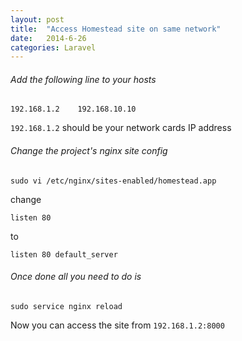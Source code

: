 ```yaml
---
layout: post
title:  "Access Homestead site on same network"
date:   2014-6-26
categories: Laravel
---
```


###### Add the following line to your hosts

```
192.168.1.2    192.168.10.10
```

`192.168.1.2` should be your network cards IP address

###### Change the project's nginx site config

```
sudo vi /etc/nginx/sites-enabled/homestead.app
```

change

```
listen 80
```

to

```
listen 80 default_server
```

###### Once done all you need to do is

```
sudo service nginx reload
```

Now you can access the site from `192.168.1.2:8000`
